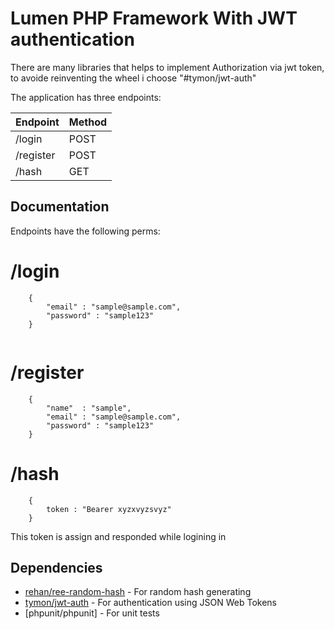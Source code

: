 # Lumen PHP Framework With JWT authentication

There are many libraries that helps to implement Authorization via jwt token, to avoide reinventing the wheel i choose "#tymon/jwt-auth" 

The application has three endpoints: 

| **Endpoint** 	| **Method**     	|
|---------------|------------------	|
| /login   	    | POST          	|
| /register	    | POST           	|
| /hash 	    | GET           	|

## Documentation

Endpoints have the following perms:


# /login
````
    {
	    "email" : "sample@sample.com",
	    "password" : "sample123"
    }
    
````

# /register
````
    {
		"name"  : "sample",
		"email" : "sample@sample.com",
		"password" : "sample123"
    }
````

# /hash

````
    {
		token : "Bearer xyzxvyzsvyz"
    }

````
This token is assign and responded while logining in 

## Dependencies

- [rehan/ree-random-hash](https://packagist.org/packages/rehan/ree-random-hash)   - For random hash generating
- [tymon/jwt-auth](https://github.com/tymondesigns/jwt-auth)                      - For authentication using JSON Web Tokens
- [phpunit/phpunit]                                                               - For unit tests

